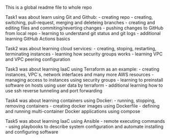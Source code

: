 This is a global readme file to whole repo

Task1 was about learn using Git and Github:
    - creating repo
    - creating, switching, pull-request, merging and deleteing branches
    - creating and editing files and commiting/reverting changes
    - pushing changes to GitHub from local repo
    - learning to understand git status and git logs
    - additional learning GitHub Actions basics

Task2 was about learning cloud services:
    - creating, stoping, restarting, terminating instances
    - learning how security groups works
    - learning VPC and VPC peering configuration

Task3 was about learning IaaC using Terraform as an example:
    - creating instances, VPC`s, network interfaces and many more AWS resources
    - managing access to instances using security groups
    - learning to preinstall software on hosts using user data by terraform
    - additional learning how to use ssh reverse tunneling and port forwarding

Task4 was about learning containers using Docker:
    - running, stopping, removing containers
    - creating docker images using Dockerfile
    - defining and running multi-container Docker applications using compose

Task5 was about learning IaaC using Ansible
    - remote executing commands
    - using playbooks to describe system configuration and automate
    installing and configuring software